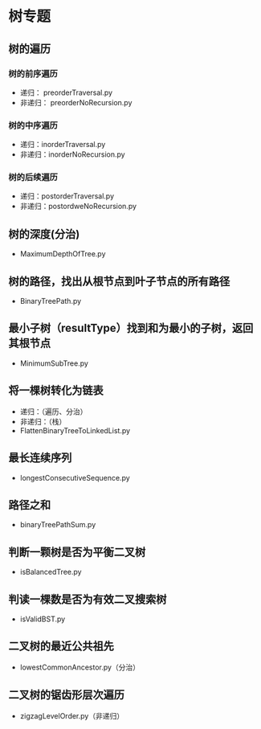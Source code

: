# 树专题

## 树的遍历
### 树的前序遍历
- 递归： preorderTraversal.py
- 非递归： preorderNoRecursion.py
### 树的中序遍历
- 递归：inorderTraversal.py
- 非递归：inorderNoRecursion.py
### 树的后续遍历
- 递归：postorderTraversal.py
- 非递归：postordweNoRecursion.py

## 树的深度(分治)
- MaximumDepthOfTree.py

## 树的路径，找出从根节点到叶子节点的所有路径
- BinaryTreePath.py

## 最小子树（resultType）找到和为最小的子树，返回其根节点
- MinimumSubTree.py
 
## 将一棵树转化为链表
- 递归：（遍历、分治）
- 非递归：（栈）
- FlattenBinaryTreeToLinkedList.py

## 最长连续序列
- longestConsecutiveSequence.py

## 路径之和
- binaryTreePathSum.py

## 判断一颗树是否为平衡二叉树
- isBalancedTree.py

## 判读一棵数是否为有效二叉搜索树
- isValidBST.py

## 二叉树的最近公共祖先
- lowestCommonAncestor.py（分治）

## 二叉树的锯齿形层次遍历
- zigzagLevelOrder.py（非递归）